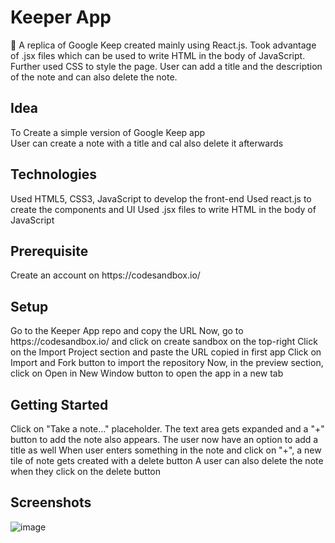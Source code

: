 <h1>Keeper App</h1>
📒 A replica of Google Keep created mainly using React.js. Took advantage of .jsx files which can be used to write HTML in the body of JavaScript. Further used CSS to style the page. User can add a title and the description of the note and can also delete the note.

<h2>Idea</h2>
To Create a simple version of Google Keep app <br>
User can create a note with a title and cal also delete it afterwards
<h2>Technologies</h2>
Used HTML5, CSS3, JavaScript to develop the front-end
Used react.js to create the components and UI
Used .jsx files to write HTML in the body of JavaScript
<h2>Prerequisite</h2>
Create an account on https://codesandbox.io/
<h2>Setup</h2>
Go to the Keeper App repo and copy the URL
Now, go to https://codesandbox.io/ and click on create sandbox on the top-right
Click on the Import Project section and paste the URL copied in first app
Click on Import and Fork button to import the repository
Now, in the preview section, click on Open in New Window button to open the app in a new tab
<h2>Getting Started</h2>
Click on "Take a note..." placeholder.
The text area gets expanded and a "+" button to add the note also appears. The user now have an option to add a title as well
When user enters something in the note and click on "+", a new tile of note gets created with a delete button
A user can also delete the note when they click on the delete button

<h2>Screenshots</h2>

![image](https://user-images.githubusercontent.com/85047120/213553494-e3fb9bd0-0bd7-47d5-b7e6-dea126da7e10.jpg)
